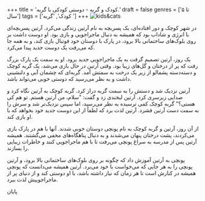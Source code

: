 +++
title = 'کودک و گربه - دوستی کودکی با گربه.'
draft = false
genres = ['تا ۵ سال']
tags = ['کودک', 'گربه ']
+++
![kids&cats](/132.kid&Cats.jpg)

در شهر کوچک و دور افتاده‌ای، یک پسربچه به نام آرتین زندگی می‌کرد. آرتین پسربچه‌ای با انرژی و شاداب بود که همیشه به دنبال ماجراجویی و بازی بود. او دوست داشت بر روی بلوک‌های ساختمانی بالا برود، در پارک با دوستان خود فوتبال بازی کند، و به همه جا که می‌رفت یک دوست جدید پیدا می‌کرد.

یک روز، آرتین تصمیم گرفت به یک ماجراجویی جدید برود. او به سمت یک پارک بزرگ رفت که پر از درختان و گل‌های زیبا بود. وقتی آرتین در حال بازی می‌شد، یک گربه کوچک و دسته‌دسته پشمالو از زیر یک درخت به سمتش آمد. گربه‌ای که چشمان آبی و دلنشینی داشت و به نظر می‌رسید که دوستی خوبی می‌تواند باشد.

آرتین نزدیک شد و دستش را به سمت گربه دراز کرد. گربه کوچک به آرتین نگاه کرد و صدایی زیرسری کرد. آرتین لبخندی زد و گفت: "سلام، من آرتین هستم. تو هم کی هستی؟" گربه کوچک کمی ترسیده به نظر می‌رسید، اما سپس نزدیک‌تر شد و سرش را به سمت دست آرتین فشرد. آرتین لذت برد که لطفاً از این دوست جدید خود بخواهد که با او بازی کند.

از آن روز، آرتین و گربه کوچک به نام پونچی دوستان خوبی شدند. آنها با هم در پارک بازی می‌کردند، پشت درختان پنهان می‌شدند و به دنبال پناهگاه‌های مخفی می‌گشتند. همیشه آرتین پس از مدرسه به سراغ پونچی می‌رفت تا با هم ماجراجویی کنند و خاطرات زیبایی را بسازند.

پونچی به آرتین آموزش داد که چگونه بر روی بلوک‌های ساختمانی بالا برود، و آرتین پونچی را به هر جایی که می‌خواست با خود می‌برد. آرتین همیشه می‌دانست که پونچی همیشه در کنارش است تا هر زمان که نیاز داشته باشد، با او دوستی کند و از دنیای پر از ماجراجوییش لذت ببرد. 


پایان